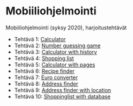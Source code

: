 # Mobiiliohjelmointi

Mobiiliohjelmointi (syksy 2020), harjoitustehtävät

- Tehtävä 1: [Calculator](/calculator/App.js)
- Tehtävä 2: [Number guessing game](/number_guessing_game/App.js)
- Tehtävä 3: [Calculator with history](/calculator_with_history/App.js)
- Tehtävä 4: [Shopping list](/shopping_list/App.js)
- Tehtävä 5: [Calculator with pages](/calculator_with_pages/App.js)
- Tehtävä 6: [Recipe finder](/recipe_finder/App.js)
- Tehtävä 7: [Euro converter](/euro_converter/App.js)
- Tehtävä 8: [Address finder](/find_the_address/App.js)
- Tehtävä 9: [Address finder with location](/find_with_location/App.js)
- Tehtävä 10: [Shoppinglist with database](/shoppinglist_with_db/App.js)
